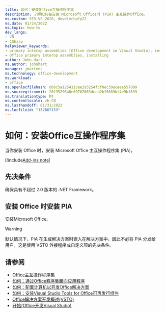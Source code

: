 ```yaml
---
title: 如何：安装Office互操作程序集
description: 了解如何在安装 Microsoft Office时 (PIA) 主互操作Office。
ms.custom: SEO-VS-2020, devdivchpfy22
ms.date: 01/24/2022
ms.topic: how-to
dev_langs:
- VB
- CSharp
helpviewer_keywords:
- primary interop assemblies [Office development in Visual Studio], installing
- Office primary interop assemblies, installing
author: John-Hart
ms.author: johnhart
manager: jmartens
ms.technology: office-development
ms.workload:
- office
ms.openlocfilehash: 0b8c5a125411cee293254fcf0ec39aceee557809
ms.sourcegitcommit: 20f9529648e69707063dccb2b15089bf4e9bf639
ms.translationtype: MT
ms.contentlocale: zh-CN
ms.lasthandoff: 01/31/2022
ms.locfileid: "137887159"
---
```

# <a name="how-to-install-office-primary-interop-assemblies"></a>如何：安装Office互操作程序集
  当你安装 Office 时，安装 Microsoft Office 主互操作程序集 (PIA)。

[!include[Add-ins note](includes/addinsnote.md)]

## <a name="prerequisite"></a>先决条件

确保具有不超过 2.0 版本的 .NET Framework。

## <a name="to-install-the-pias-when-you-install-office"></a>安装 Office 时安装 PIA

安装Microsoft Office。

> [!WARNING]
> 默认情况下，PIA 在生成解决方案时嵌入在解决方案中，因此不必将 PIA 分发给用户，这是使用 VSTO 外接程序或自定义项的先决条件。
  
## <a name="see-also"></a>请参阅

- [Office主互操作程序集](../vsto/office-primary-interop-assemblies.md)
- [如何：通过Office程序集面向应用程序](../vsto/how-to-target-office-applications-through-primary-interop-assemblies.md)
- [如何：配置计算机以开发Office解决方案](../vsto/how-to-configure-a-computer-to-develop-office-solutions.md)
- [如何：安装Visual Studio Tools for Office可再发行组件](../vsto/how-to-install-the-visual-studio-tools-for-office-runtime-redistributable.md)
- [Office解决方案开发概述&#40;VSTO&#41;](../vsto/office-solutions-development-overview-vsto.md)
- [开始&#40;Office开发Visual Studio&#41;](../vsto/getting-started-office-development-in-visual-studio.md)
